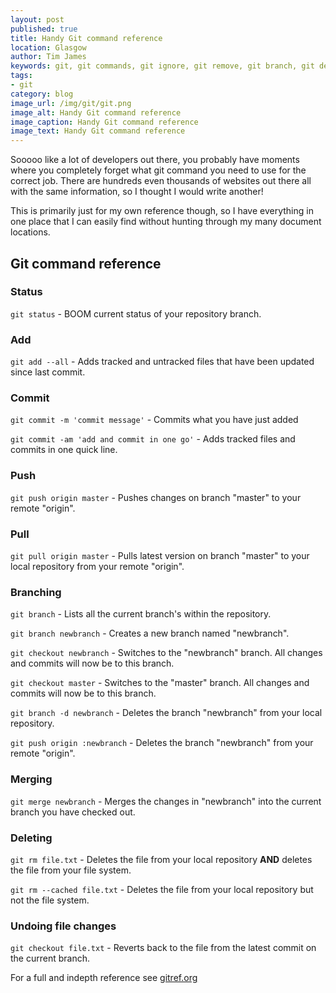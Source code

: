 ```yaml
---
layout: post
published: true
title: Handy Git command reference
location: Glasgow
author: Tim James
keywords: git, git commands, git ignore, git remove, git branch, git delete branch, git checkout, git merge, git merge branch
tags:
- git
category: blog
image_url: /img/git/git.png
image_alt: Handy Git command reference
image_caption: Handy Git command reference
image_text: Handy Git command reference
---
```


Sooooo like a lot of developers out there, you probably have moments where you completely forget what git command you need to use for the correct job. There are hundreds even thousands of websites out there all with the same information, so I thought I would write another!

This is primarily just for my own reference though, so I have everything in one place that I can easily find without hunting through my many document locations.

<!--excerpt-->

## Git command reference

### Status

`git status` - BOOM current status of your repository branch.

### Add

`git add --all` - Adds tracked and untracked files that have been updated since last commit.

### Commit

`git commit -m 'commit message'` - Commits what you have just added

`git commit -am 'add and commit in one go'` - Adds tracked files and commits in one quick line.

### Push

`git push origin master` - Pushes changes on branch "master" to your remote "origin".

### Pull

`git pull origin master` - Pulls latest version on branch "master" to your local repository from your remote "origin".

### Branching

`git branch` - Lists all the current branch's within the repository.

`git branch newbranch` - Creates a new branch named "newbranch".

`git checkout newbranch` - Switches to the "newbranch" branch. All changes and commits will now be to this branch.

`git checkout master` - Switches to the "master" branch. All changes and commits will now be to this branch.

`git branch -d newbranch` - Deletes the branch "newbranch" from your local repository.

`git push origin :newbranch` - Deletes the branch "newbranch" from your remote "origin".

### Merging

`git merge newbranch` - Merges the changes in "newbranch" into the current branch you have checked out.

### Deleting

`git rm file.txt` - Deletes the file from your local repository **AND** deletes the file from your file system.

`git rm --cached file.txt` - Deletes the file from your local repository but not the file system.

### Undoing file changes

`git checkout file.txt` - Reverts back to the file from the latest commit on the current branch.

For a full and indepth reference see [gitref.org](http://gitref.org/)